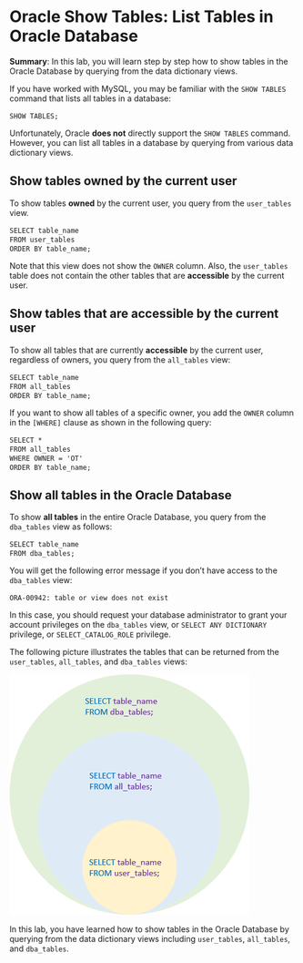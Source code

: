 # Oracle Show Tables: List Tables in Oracle Database
**Summary**: In this lab, you will learn step by step how to show tables in the Oracle Database by querying from the data dictionary views.

If you have worked with MySQL, you may be familiar with the `SHOW TABLES` command that lists all tables in a database:

```
SHOW TABLES;
```


Unfortunately, Oracle **does not** directly support the `SHOW TABLES` command. However, you can list all tables in a database by querying from various data dictionary views.

Show tables owned by the current user
-------------------------------------

To show tables **owned** by the current user, you query from the `user_tables` view.

```
SELECT table_name
FROM user_tables
ORDER BY table_name;

```


Note that this view does not show the `OWNER` column. Also, the `user_tables` table does not contain the other tables that are **accessible** by the current user.

Show tables that are accessible by the current user
---------------------------------------------------

To show all tables that are currently **accessible** by the current user, regardless of owners, you query from the `all_tables` view:

```
SELECT table_name
FROM all_tables
ORDER BY table_name;
```


If you want to show all tables of a specific owner, you add the `OWNER` column in the `[WHERE]` clause as shown in the following query:

```
SELECT *
FROM all_tables
WHERE OWNER = 'OT'
ORDER BY table_name;
```


Show all tables in the Oracle Database
--------------------------------------

To show **all tables** in the entire Oracle Database, you query from the `dba_tables` view as follows:

```
SELECT table_name 
FROM dba_tables;
```


You will get the following error message if you don’t have access to the `dba_tables` view:

```
ORA-00942: table or view does not exist

```


In this case, you should request your database administrator to grant your account privileges on the `dba_tables` view, or `SELECT ANY DICTIONARY` privilege, or `SELECT_CATALOG_ROLE` privilege.

The following picture illustrates the tables that can be returned from the `user_tables`, `all_tables`, and `dba_tables` views:

![oracle show tables](./images/oracle-show-tables.png)

In this lab, you have learned how to show tables in the Oracle Database by querying from the data dictionary views including `user_tables`, `all_tables`, and `dba_tables`.

